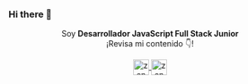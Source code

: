 ### Hi there 👋

<p align="center">Soy <strong>Desarrollador JavaScript Full Stack Junior</strong> <br />¡Revisa mi contenido 👇!</p>
<p align="center">
  <a href="https://instagram.com/zonarolo" target="blank">
    <img align="center" src="https://cdn.jsdelivr.net/npm/simple-icons@3.0.1/icons/instagram.svg" alt="zonarolo" height="28px" width="28px" />
  </a>
  <a href="https://twitter.com/zonarolo" target="blank">
    <img align="center" src="https://cdn.jsdelivr.net/npm/simple-icons@3.0.1/icons/twitter.svg" alt="zonarolo" height="28px" width="28px" />
  </a>
</p>
